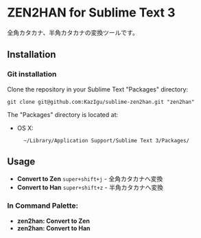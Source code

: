 # ZEN2HAN for Sublime Text 3

全角カタカナ、半角カタカナの変換ツールです。

## Installation

### Git installation

Clone the repository in your Sublime Text "Packages" directory:

    git clone git@github.com:KazIgu/sublime-zen2han.git "zen2han"

The "Packages" directory is located at:

* OS X:

        ~/Library/Application Support/Sublime Text 3/Packages/


## Usage

* **Convert to Zen** `super+shift+j` - 全角カタカナへ変換
* **Convert to Han** `super+shift+z` - 半角カタカナへ変換


### In Command Palette:

* **zen2han: Convert to Zen**
* **zen2han: Convert to Han**
